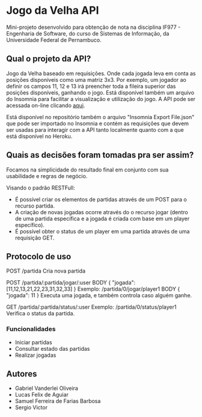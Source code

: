 # Jogo da Velha API

Mini-projeto desenvolvido para obtenção de nota na disciplina IF977 - Engenharia de Software, do curso de Sistemas de Informação, da Universidade Federal de Pernambuco.

## Qual o projeto da API? 

Jogo da Velha baseado em requisições. Onde cada jogada leva em conta as posições disponíveis como uma matriz 3x3. Por exemplo, um jogador ao definir os campos 11, 12 e 13 irá preencher toda a fileira superior 
das posições disponíveis, ganhando o jogo. Está disponível também um arquivo do Insomnia para facilitar a visualização e utilização do jogo. A API pode ser acessada on-line clicando [aqui](https://jogo-da-velha-es.herokuapp.com/). 

Está disponível no repositório também o arquivo "Insomnia Export File.json" que pode ser importado no Insomnia e contém as requisições que devem ser usadas para interagir com a API tanto localmente quanto com a que está disponível no Heroku.

## Quais as decisões foram tomadas pra ser assim?

Focamos na simplicidade do resultado final em conjunto com sua usabilidade e regras de negócio.

Visando o padrão RESTFull:
- É possível criar os elementos de partidas através de um POST para o recurso partida.
- A criação de novas jogadas ocorre através do o recurso jogar (dentro de uma partida específica e a jogada é criada com base em um player específico). 
- É possível obter o status de um player em uma partida através de uma requisição GET.

## Protocolo de uso

POST /partida
Cria nova partida

POST /partida/:partida/jogar/:user BODY { "jogada": [11,12,13,21,22,23,31,32,33] }
Exemplo: /partida/0/jogar/player1 BODY { "jogada": 11 }
Executa uma jogada, e também controla caso alguém ganhe.

GET /partida/:partida/status/:user
Exemplo: /partida/0/status/player1
Verifica o status da partida.

### Funcionalidades
* Iniciar partidas
* Consultar estado das partidas
* Realizar jogadas 

## Autores
* Gabriel Vanderlei Oliveira
* Lucas Felix de Aguiar
* Samuel Ferreira de Farias Barbosa
* Sergio Victor
